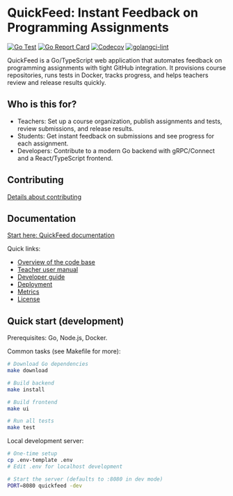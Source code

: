 # QuickFeed: Instant Feedback on Programming Assignments

[![Go Test](https://github.com/quickfeed/quickfeed/workflows/Go%20Test/badge.svg)](https://github.com/quickfeed/quickfeed/actions)
[![Go Report Card](https://goreportcard.com/badge/github.com/quickfeed/quickfeed)](https://goreportcard.com/report/github.com/quickfeed/quickfeed)
[![Codecov](https://codecov.io/gh/quickfeed/quickfeed/branch/master/graph/badge.svg)](https://codecov.io/gh/quickfeed/quickfeed)
[![golangci-lint](https://github.com/quickfeed/quickfeed/workflows/golangci-lint/badge.svg)](https://github.com/quickfeed/quickfeed/actions)

QuickFeed is a Go/TypeScript web application that automates feedback on programming assignments with tight GitHub integration.
It provisions course repositories, runs tests in Docker, tracks progress, and helps teachers review and release results quickly.

## Who is this for?

- Teachers: Set up a course organization, publish assignments and tests, review submissions, and release results.
- Students: Get instant feedback on submissions and see progress for each assignment.
- Developers: Contribute to a modern Go backend with gRPC/Connect and a React/TypeScript frontend.

## Contributing

[Details about contributing](/doc/contributing.md)

## Documentation

[Start here: QuickFeed documentation](/doc/main-doc.md)

Quick links:

- [Overview of the code base](/doc/qf-overview.md)
- [Teacher user manual](/doc/teacher.md)
- [Developer guide](/doc/dev.md)
- [Deployment](/doc/deploy-prod.md)
- [Metrics](/doc/metrics.md)
- [License](/LICENSE)

## Quick start (development)

Prerequisites: Go, Node.js, Docker.

Common tasks (see Makefile for more):

```sh
# Download Go dependencies
make download

# Build backend
make install

# Build frontend
make ui

# Run all tests
make test
```

Local development server:

```sh
# One-time setup
cp .env-template .env
# Edit .env for localhost development

# Start the server (defaults to :8080 in dev mode)
PORT=8080 quickfeed -dev
```
